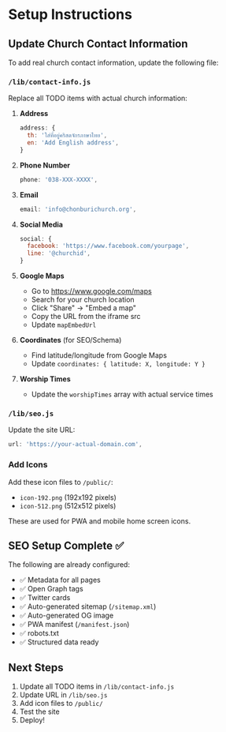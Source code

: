 # Setup Instructions

## Update Church Contact Information

To add real church contact information, update the following file:

### `/lib/contact-info.js`

Replace all TODO items with actual church information:

1. **Address**
   ```js
   address: {
     th: 'ใส่ที่อยู่คริสตจักรภาษาไทย',
     en: 'Add English address',
   }
   ```

2. **Phone Number**
   ```js
   phone: '038-XXX-XXXX',
   ```

3. **Email**
   ```js
   email: 'info@chonburichurch.org',
   ```

4. **Social Media**
   ```js
   social: {
     facebook: 'https://www.facebook.com/yourpage',
     line: '@churchid',
   }
   ```

5. **Google Maps**
   - Go to https://www.google.com/maps
   - Search for your church location
   - Click "Share" → "Embed a map"
   - Copy the URL from the iframe src
   - Update `mapEmbedUrl`

6. **Coordinates** (for SEO/Schema)
   - Find latitude/longitude from Google Maps
   - Update `coordinates: { latitude: X, longitude: Y }`

7. **Worship Times**
   - Update the `worshipTimes` array with actual service times

### `/lib/seo.js`

Update the site URL:
```js
url: 'https://your-actual-domain.com',
```

### Add Icons

Add these icon files to `/public/`:
- `icon-192.png` (192x192 pixels)
- `icon-512.png` (512x512 pixels)

These are used for PWA and mobile home screen icons.

## SEO Setup Complete ✅

The following are already configured:
- ✅ Metadata for all pages
- ✅ Open Graph tags
- ✅ Twitter cards
- ✅ Auto-generated sitemap (`/sitemap.xml`)
- ✅ Auto-generated OG image
- ✅ PWA manifest (`/manifest.json`)
- ✅ robots.txt
- ✅ Structured data ready

## Next Steps

1. Update all TODO items in `/lib/contact-info.js`
2. Update URL in `/lib/seo.js`
3. Add icon files to `/public/`
4. Test the site
5. Deploy!

